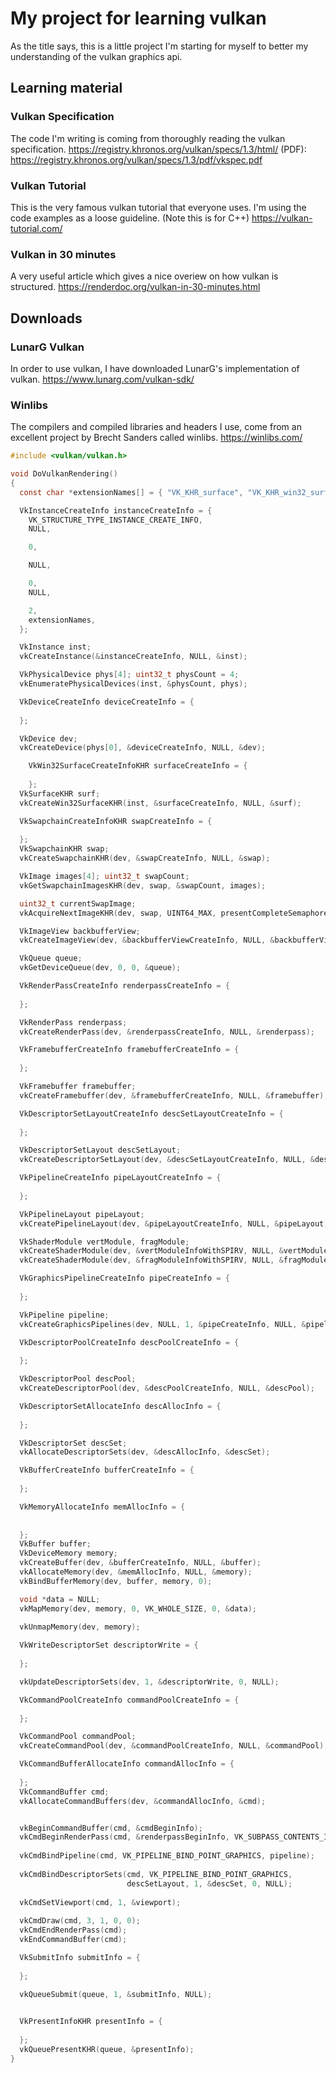 # My project for learning vulkan

As the title says, this is a little project I'm starting for myself to better my understanding of the vulkan graphics api.

## Learning material

### Vulkan Specification
The code I'm writing is coming from thoroughly reading the vulkan specification.
 https://registry.khronos.org/vulkan/specs/1.3/html/
(PDF): https://registry.khronos.org/vulkan/specs/1.3/pdf/vkspec.pdf

### Vulkan Tutorial
This is the very famous vulkan tutorial that everyone uses. I'm using the code examples as a loose guideline. (Note this is for C++) 
https://vulkan-tutorial.com/

### Vulkan in 30 minutes
A very useful article which gives a nice overiew on how vulkan is structured.
https://renderdoc.org/vulkan-in-30-minutes.html

## Downloads

### LunarG Vulkan
In order to use vulkan, I have downloaded LunarG's implementation of vulkan. 
https://www.lunarg.com/vulkan-sdk/

### Winlibs
The compilers and compiled libraries and headers I use, come from an excellent project by Brecht Sanders called winlibs.
https://winlibs.com/

```c
#include <vulkan/vulkan.h>

void DoVulkanRendering()
{
  const char *extensionNames[] = { "VK_KHR_surface", "VK_KHR_win32_surface" };

  VkInstanceCreateInfo instanceCreateInfo = {
    VK_STRUCTURE_TYPE_INSTANCE_CREATE_INFO, 
    NULL,                                   

    0,                                      

    NULL,                                   

    0,                                      
    NULL,                                   

    2,                                      
    extensionNames,                         
  };

  VkInstance inst;
  vkCreateInstance(&instanceCreateInfo, NULL, &inst);

  VkPhysicalDevice phys[4]; uint32_t physCount = 4;
  vkEnumeratePhysicalDevices(inst, &physCount, phys);

  VkDeviceCreateInfo deviceCreateInfo = {
    
  };

  VkDevice dev;
  vkCreateDevice(phys[0], &deviceCreateInfo, NULL, &dev);

	VkWin32SurfaceCreateInfoKHR surfaceCreateInfo = {
		
	};
  VkSurfaceKHR surf;
  vkCreateWin32SurfaceKHR(inst, &surfaceCreateInfo, NULL, &surf);

  VkSwapchainCreateInfoKHR swapCreateInfo = {
    
  };
  VkSwapchainKHR swap;
  vkCreateSwapchainKHR(dev, &swapCreateInfo, NULL, &swap);

  VkImage images[4]; uint32_t swapCount;
  vkGetSwapchainImagesKHR(dev, swap, &swapCount, images);

  uint32_t currentSwapImage;
  vkAcquireNextImageKHR(dev, swap, UINT64_MAX, presentCompleteSemaphore, NULL, &currentSwapImage);

  VkImageView backbufferView;
  vkCreateImageView(dev, &backbufferViewCreateInfo, NULL, &backbufferView);

  VkQueue queue;
  vkGetDeviceQueue(dev, 0, 0, &queue);

  VkRenderPassCreateInfo renderpassCreateInfo = {
    
  };

  VkRenderPass renderpass;
  vkCreateRenderPass(dev, &renderpassCreateInfo, NULL, &renderpass);

  VkFramebufferCreateInfo framebufferCreateInfo = {
    
  };

  VkFramebuffer framebuffer;
  vkCreateFramebuffer(dev, &framebufferCreateInfo, NULL, &framebuffer);

  VkDescriptorSetLayoutCreateInfo descSetLayoutCreateInfo = {
    
  };

  VkDescriptorSetLayout descSetLayout;
  vkCreateDescriptorSetLayout(dev, &descSetLayoutCreateInfo, NULL, &descSetLayout);

  VkPipelineCreateInfo pipeLayoutCreateInfo = {
    
  };

  VkPipelineLayout pipeLayout;
  vkCreatePipelineLayout(dev, &pipeLayoutCreateInfo, NULL, &pipeLayout);

  VkShaderModule vertModule, fragModule;
  vkCreateShaderModule(dev, &vertModuleInfoWithSPIRV, NULL, &vertModule);
  vkCreateShaderModule(dev, &fragModuleInfoWithSPIRV, NULL, &fragModule);

  VkGraphicsPipelineCreateInfo pipeCreateInfo = {
    
  };

  VkPipeline pipeline;
  vkCreateGraphicsPipelines(dev, NULL, 1, &pipeCreateInfo, NULL, &pipeline);

  VkDescriptorPoolCreateInfo descPoolCreateInfo = {
    
  };

  VkDescriptorPool descPool;
  vkCreateDescriptorPool(dev, &descPoolCreateInfo, NULL, &descPool);

  VkDescriptorSetAllocateInfo descAllocInfo = {
    
  };

  VkDescriptorSet descSet;
  vkAllocateDescriptorSets(dev, &descAllocInfo, &descSet);

  VkBufferCreateInfo bufferCreateInfo = {
    
  };

  VkMemoryAllocateInfo memAllocInfo = {
    
    
  };
  VkBuffer buffer;
  VkDeviceMemory memory;
  vkCreateBuffer(dev, &bufferCreateInfo, NULL, &buffer);
  vkAllocateMemory(dev, &memAllocInfo, NULL, &memory);
  vkBindBufferMemory(dev, buffer, memory, 0);

  void *data = NULL;
  vkMapMemory(dev, memory, 0, VK_WHOLE_SIZE, 0, &data);
  
  vkUnmapMemory(dev, memory);

  VkWriteDescriptorSet descriptorWrite = {
    
  };

  vkUpdateDescriptorSets(dev, 1, &descriptorWrite, 0, NULL);

  VkCommandPoolCreateInfo commandPoolCreateInfo = {
    
  };

  VkCommandPool commandPool;
  vkCreateCommandPool(dev, &commandPoolCreateInfo, NULL, &commandPool);

  VkCommandBufferAllocateInfo commandAllocInfo = {
    
  };
  VkCommandBuffer cmd;
  vkAllocateCommandBuffers(dev, &commandAllocInfo, &cmd);


  vkBeginCommandBuffer(cmd, &cmdBeginInfo);
  vkCmdBeginRenderPass(cmd, &renderpassBeginInfo, VK_SUBPASS_CONTENTS_INLINE);
  
  vkCmdBindPipeline(cmd, VK_PIPELINE_BIND_POINT_GRAPHICS, pipeline);
  
  vkCmdBindDescriptorSets(cmd, VK_PIPELINE_BIND_POINT_GRAPHICS,
                          descSetLayout, 1, &descSet, 0, NULL);
  
  vkCmdSetViewport(cmd, 1, &viewport);
  
  vkCmdDraw(cmd, 3, 1, 0, 0);
  vkCmdEndRenderPass(cmd);
  vkEndCommandBuffer(cmd);

  VkSubmitInfo submitInfo = {
    
  };

  vkQueueSubmit(queue, 1, &submitInfo, NULL);

  
  VkPresentInfoKHR presentInfo = {
    
  };
  vkQueuePresentKHR(queue, &presentInfo);
}

```
